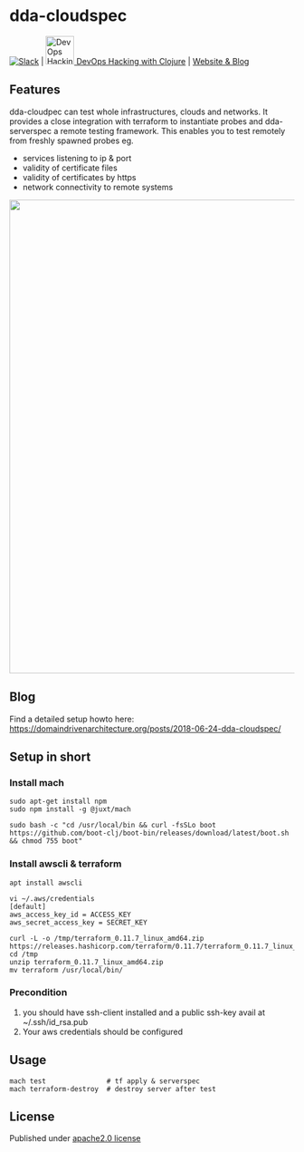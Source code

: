 # dda-cloudspec
[![Slack](https://img.shields.io/badge/chat-clojurians-green.svg?style=flat)](https://clojurians.slack.com/messages/#dda-pallet/) | [<img src="https://domaindrivenarchitecture.org/img/meetup.svg" width=50 alt="DevOps Hacking with Clojure Meetup"> DevOps Hacking with Clojure](https://www.meetup.com/de-DE/preview/dda-pallet-DevOps-Hacking-with-Clojure) | [Website & Blog](https://domaindrivenarchitecture.org)

## Features
dda-cloudpec can test whole infrastructures, clouds and networks. It provides a close integration with terraform to instantiate probes and dda-serverspec a remote testing framework. This enables you to test remotely from freshly spawned probes eg.
* services listening to ip & port
* validity of certificate files
* validity of certificates by https
* network connectivity to remote systems

<a href="https://asciinema.org/a/185686?autoplay=1"><img src="https://asciinema.org/a/185686.png" width="836"/></a>

## Blog
Find a detailed setup howto here: https://domaindrivenarchitecture.org/posts/2018-06-24-dda-cloudspec/

## Setup in short
### Install mach
```
sudo apt-get install npm
sudo npm install -g @juxt/mach

sudo bash -c "cd /usr/local/bin && curl -fsSLo boot https://github.com/boot-clj/boot-bin/releases/download/latest/boot.sh && chmod 755 boot"
```

### Install awscli & terraform
```
apt install awscli

vi ~/.aws/credentials
[default]
aws_access_key_id = ACCESS_KEY
aws_secret_access_key = SECRET_KEY

curl -L -o /tmp/terraform_0.11.7_linux_amd64.zip https://releases.hashicorp.com/terraform/0.11.7/terraform_0.11.7_linux_amd64.zip
cd /tmp
unzip terraform_0.11.7_linux_amd64.zip
mv terraform /usr/local/bin/
```

### Precondition
1. you should have ssh-client installed and a public ssh-key avail at ~/.ssh/id_rsa.pub
2. Your aws credentials should be configured

## Usage
```
mach test               # tf apply & serverspec
mach terraform-destroy  # destroy server after test
```

## License
Published under [apache2.0 license](LICENSE.md)
